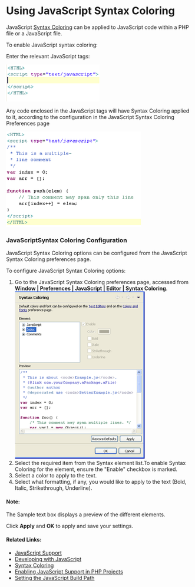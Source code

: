 # Using JavaScript Syntax Coloring

<!--context:using_javascript_syntax_coloring-->

JavaScript [Syntax Coloring](../../016-concepts/024-syntax_highlighting.md) can be applied to JavaScript code within a PHP file or a JavaScript file.

<!--ref-start-->

To enable JavaScript syntax coloring:

Enter the relevant  JavaScript tags:

![javascript_code.png](images/javascript_code.png "javascript_code.png")

Any code enclosed in the JavaScript tags will have Syntax Coloring applied to it, according to the configuration in the JavaScript Syntax Coloring Preferences page

![javascript_sc_example.png](images/javascript_sc_example.png "javascript_sc_example.png")

<!--ref-end-->

### JavaScriptSyntax Coloring Configuration

JavaScript Syntax Coloring options can be configured from the JavaScript Syntax Coloring preferences page.

<!--ref-start-->

To configure JavaScript Syntax Coloring options:

 1. Go to the JavaScript Syntax Coloring preferences page, accessed from **Window | Preferences | JavaScript | Editor | Syntax Coloring**. <br />![JavaScript Syntax Coloring Preferences Page](images/javascript_syntax_coloring.png "JavaScript Syntax Coloring Preferences Page")
 2. Select the required item from the Syntax element list.To enable Syntax Coloring for the element, ensure the "Enable" checkbox is marked.
 3. Select a color to apply to the text.
 4. Select what formatting, if any, you would like to apply to the text (Bold, Italic, Strikethrough, Underline).

#### Note:

The Sample text box displays a preview of the different elements.

Click **Apply** and **OK** to apply and save your settings.

<!--ref-end-->

<!--links-start-->

#### Related Links:

 * [JavaScript Support](../../016-concepts/168-javascript.md)
 * [Developing with JavaScript](000-index.md)
 * [Syntax Coloring](../../016-concepts/024-syntax_highlighting.md)
 * [Enabling JavaScript Support in PHP Projects](008-enabling_javascript_support_in_php_projects.md)
 * [Setting the JavaScript Build Path](016-setting_the_javascript_build_path.md)

<!--links-end-->

